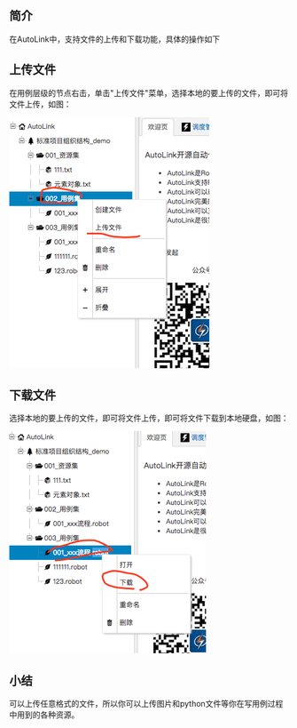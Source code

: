 ## 简介

在AutoLink中，支持文件的上传和下载功能，具体的操作如下

## 上传文件

在用例层级的节点右击，单击"上传文件"菜单，选择本地的要上传的文件，即可将文件上传，如图：

![上传文件](./img/upload.png)

## 下载文件

选择本地的要上传的文件，即可将文件上传，即可将文件下载到本地硬盘，如图：

![下载文件](./img/download.png)

## 小结

可以上传任意格式的文件，所以你可以上传图片和python文件等你在写用例过程中用到的各种资源。